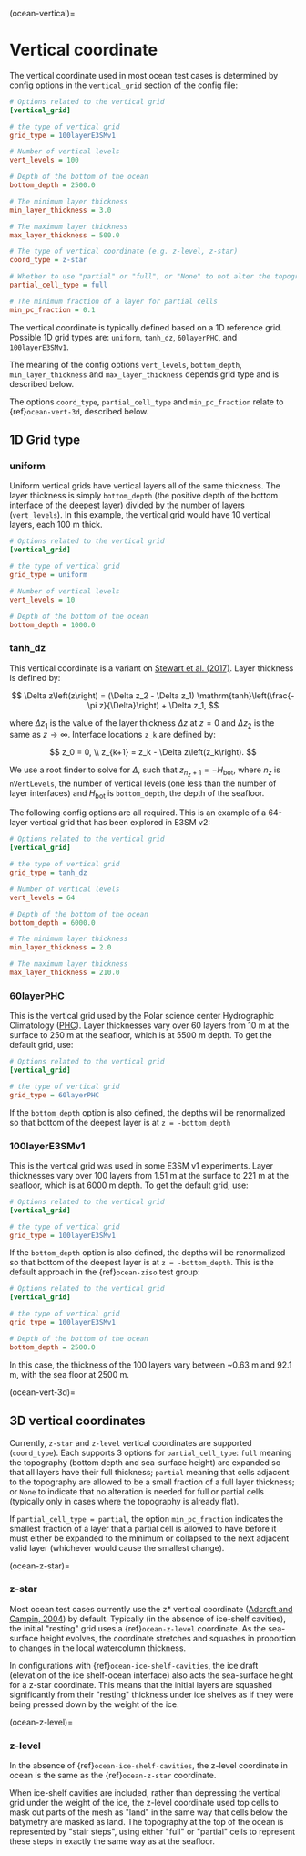 (ocean-vertical)=

# Vertical coordinate

The vertical coordinate used in most ocean test cases is determined by
config options in the `vertical_grid` section of the config file:

```cfg
# Options related to the vertical grid
[vertical_grid]

# the type of vertical grid
grid_type = 100layerE3SMv1

# Number of vertical levels
vert_levels = 100

# Depth of the bottom of the ocean
bottom_depth = 2500.0

# The minimum layer thickness
min_layer_thickness = 3.0

# The maximum layer thickness
max_layer_thickness = 500.0

# The type of vertical coordinate (e.g. z-level, z-star)
coord_type = z-star

# Whether to use "partial" or "full", or "None" to not alter the topography
partial_cell_type = full

# The minimum fraction of a layer for partial cells
min_pc_fraction = 0.1
```

The vertical coordinate is typically defined based on a 1D reference grid.
Possible 1D grid types are: `uniform`, `tanh_dz`, `60layerPHC`, and
`100layerE3SMv1`.

The meaning of the config options `vert_levels`, `bottom_depth`,
`min_layer_thickness` and `max_layer_thickness` depends grid type and is
described below.

The options `coord_type`, `partial_cell_type` and `min_pc_fraction`
relate to {ref}`ocean-vert-3d`, described below.

## 1D Grid type

### uniform

Uniform vertical grids have vertical layers all of the same thickness. The
layer thickness is simply `bottom_depth` (the positive depth of the bottom
interface of the deepest layer) divided by the number of layers
(`vert_levels`).  In this example, the vertical grid would have 10 vertical
layers, each 100 m thick.

```cfg
# Options related to the vertical grid
[vertical_grid]

# the type of vertical grid
grid_type = uniform

# Number of vertical levels
vert_levels = 10

# Depth of the bottom of the ocean
bottom_depth = 1000.0
```

### tanh_dz

This vertical coordinate is a variant on
[Stewart et al. (2017)](https://doi.org/10.1016/j.ocemod.2017.03.012).  Layer
thickness is defined by:

$$
\Delta z\left(z\right) = (\Delta z_2 - \Delta z_1)
           \mathrm{tanh}\left(\frac{-\pi z}{\Delta}\right) + \Delta z_1,
$$

where $\Delta z_1$ is the value of the layer thickness
$\Delta z$ at $z = 0$ and $\Delta z_2$ is the same as
$z \rightarrow \infty$.  Interface locations `z_k` are defined by:

$$
z_0 = 0, \\
z_{k+1} = z_k - \Delta z\left(z_k\right).
$$

We use a root finder to solve for $\Delta$, such that
$z_{n_z+1} = -H_\mathrm{bot}$, where $n_z$ is `nVertLevels`, the
number of vertical levels (one less than the number of layer interfaces) and
$H_\mathrm{bot}$ is `bottom_depth`, the depth of the seafloor.

The following config options are all required.  This is an example of a
64-layer vertical grid that has been explored in E3SM v2:

```cfg
# Options related to the vertical grid
[vertical_grid]

# the type of vertical grid
grid_type = tanh_dz

# Number of vertical levels
vert_levels = 64

# Depth of the bottom of the ocean
bottom_depth = 6000.0

# The minimum layer thickness
min_layer_thickness = 2.0

# The maximum layer thickness
max_layer_thickness = 210.0
```

### 60layerPHC

This is the vertical grid used by the Polar science center Hydrographic Climatology
([PHC](http://psc.apl.washington.edu/nonwp_projects/PHC/Climatology.html)).
Layer thicknesses vary over 60 layers from 10 m at the surface to 250 m at the
seafloor, which is at 5500 m depth.  To get the default grid, use:

```cfg
# Options related to the vertical grid
[vertical_grid]

# the type of vertical grid
grid_type = 60layerPHC
```

If the `bottom_depth` option is also defined, the depths will be renormalized
so that bottom of the deepest layer is at `z = -bottom_depth`

### 100layerE3SMv1

This is the vertical grid was used in some E3SM v1 experiments. Layer
thicknesses vary over 100 layers from 1.51 m at the surface to 221 m at the
seafloor, which is at 6000 m depth.  To get the default grid, use:

```cfg
# Options related to the vertical grid
[vertical_grid]

# the type of vertical grid
grid_type = 100layerE3SMv1
```

If the `bottom_depth` option is also defined, the depths will be renormalized
so that bottom of the deepest layer is at `z = -bottom_depth`.  This is
the default approach in the {ref}`ocean-ziso` test group:

```cfg
# Options related to the vertical grid
[vertical_grid]

# the type of vertical grid
grid_type = 100layerE3SMv1

# Depth of the bottom of the ocean
bottom_depth = 2500.0
```

In this case, the thickness of the 100 layers vary between ~0.63 m and 92.1 m,
with the sea floor at 2500 m.

(ocean-vert-3d)=

## 3D vertical coordinates

Currently, `z-star` and `z-level` vertical coordinates are supported
(`coord_type`).  Each supports 3 options for `partial_cell_type`: `full`
meaning the topography (bottom depth and sea-surface height) are expanded so
that all layers have their full thickness; `partial` meaning that cells
adjacent to the topography are allowed to be a small fraction of a full layer
thickness; or `None` to indicate that no alteration is needed for full or
partial cells (typically only in cases where the topography is already flat).

If `partial_cell_type = partial`, the option `min_pc_fraction` indicates
the smallest fraction of a layer that a partial cell is allowed to have before
it must either be expanded to the minimum or collapsed to the next adjacent
valid layer (whichever would cause the smallest change).

(ocean-z-star)=

### z-star

Most ocean test cases currently use the z\* vertical coordinate
([Adcroft and Campin, 2004](https://doi.org/10.1016/j.ocemod.2003.09.003))
by default.  Typically (in the absence of ice-shelf cavities), the initial
"resting" grid uses a {ref}`ocean-z-level` coordinate.  As the sea-surface
height evolves, the coordinate stretches and squashes in proportion to changes
in the local watercolumn thickness.

In configurations with {ref}`ocean-ice-shelf-cavities`, the ice draft
(elevation of the ice shelf-ocean interface) also acts the sea-surface height
for a z-star coordinate.  This means that the initial layers are squashed
significantly from their "resting" thickness under ice shelves as if they were
being pressed down by the weight of the ice.

(ocean-z-level)=

### z-level

In the absence of {ref}`ocean-ice-shelf-cavities`, the z-level coordinate in
ocean is the same as the {ref}`ocean-z-star` coordinate.

When ice-shelf cavities are included, rather than depressing the vertical grid
under the weight of the ice, the z-level coordinate used top cells to mask out
parts of the mesh as "land" in the same way that cells below the batymetry are
masked as land.  The topography at the top of the ocean is represented by
"stair steps", using either "full" or "partial" cells to represent these steps
in exactly the same way as at the seafloor.
